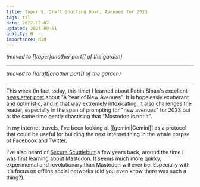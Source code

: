 ```yaml
---
title: Taper 9, Draft Shutting Down, Avenues for 2023
tags: til
date: 2022-12-07
updated: 2024-09-01
quality: B
importance: Mid
---
```


*(moved to [[taper|another part]] of the garden)*

----

*(moved to [[draft|another part]] of the garden)*

----

This week (in fact today, this time) I learned about Robin Sloan's excellent [newsletter post](https://www.robinsloan.com/lab/new-avenues/) about "A Year of New Avenues". It is hopelessly exuberant and optimistic, and in that way extremely intoxicating. It also challenges the reader, especially in the span of prompting for "new avenues" for 2023 but at the same time gently chastising that "Mastodon is not it".

In my internet travels, I've been looking at [[gemini|Gemini]] as a protocol that could be useful for building the next internet thing in the whale corpse of Facebook and Twitter.

I've also heard of [Secure Scuttlebutt](https://scuttlebutt.nz/) a few years back, around the time I was first learning about Mastodon. It seems much more quirky, experimental and revolutionary than Mastodon will ever be. Especially with it's focus on offline social networks (did you even know there was such a thing?).
